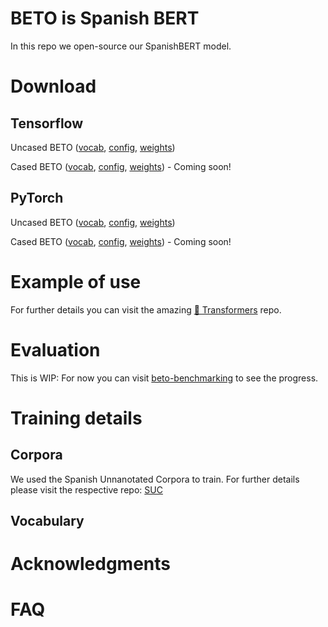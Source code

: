# BETO is Spanish BERT

In this repo we open-source our SpanishBERT model. 

# Download

## Tensorflow

Uncased BETO ([vocab](www.google.com), [config](www.google.com), [weights](www.google.com))

Cased BETO ([vocab](www.google.com), [config](www.google.com), [weights](www.google.com)) - Coming soon!

## PyTorch

Uncased BETO ([vocab](www.google.com), [config](www.google.com), [weights](www.google.com))

Cased BETO ([vocab](www.google.com), [config](www.google.com), [weights](www.google.com)) - Coming soon!

# Example of use

For further details you can visit the amazing [🤗 Transformers](https://github.com/huggingface/transformers) repo.

# Evaluation

This is WIP: For now you can visit [beto-benchmarking](https://github.com/josecannete/beto-benchmarking) to see the progress.

# Training details

## Corpora

We used the Spanish Unnanotated Corpora to train. For further details please visit the respective repo: [SUC](https://github.com/josecannete/spanish-corpora)

## Vocabulary

# Acknowledgments

# FAQ

